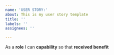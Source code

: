 ```yaml
---
name: 'USER STORY:'
about: This is my user story template
title: ''
labels: ''
assignees: ''

---
```


As a **role** I can **capability** so that **received benefit**
